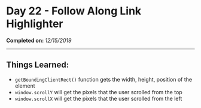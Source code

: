 # Day 22 - Follow Along Link Highlighter

**Completed on:** _12/15/2019_

---

## Things Learned:

-   `getBoundingClientRect()` function gets the width, height, position of the element
-   `window.scrollY` will get the pixels that the user scrolled from the top
-   `window.scrollX` will get the pixels that the user scrolled from the left
